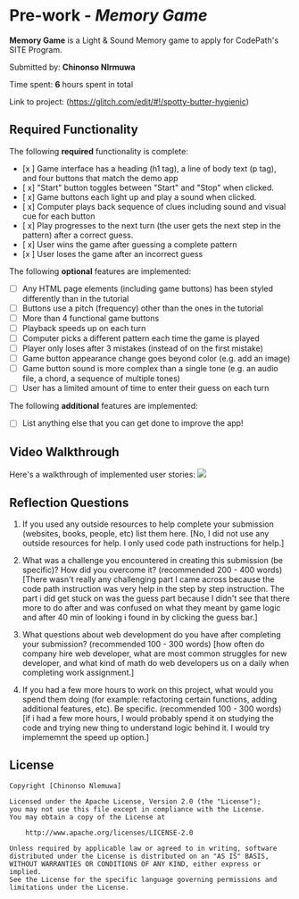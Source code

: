 # Pre-work - *Memory Game*

**Memory Game** is a Light & Sound Memory game to apply for CodePath's SITE Program. 

Submitted by: **Chinonso Nlrmuwa**

Time spent: **6** hours spent in total

Link to project: (https://glitch.com/edit/#!/spotty-butter-hygienic)

## Required Functionality

The following **required** functionality is complete:

* [x ] Game interface has a heading (h1 tag), a line of body text (p tag), and four buttons that match the demo app
* [ x] "Start" button toggles between "Start" and "Stop" when clicked. 
* [ x] Game buttons each light up and play a sound when clicked. 
* [ x] Computer plays back sequence of clues including sound and visual cue for each button
* [ x] Play progresses to the next turn (the user gets the next step in the pattern) after a correct guess. 
* [ x] User wins the game after guessing a complete pattern
* [x ] User loses the game after an incorrect guess

The following **optional** features are implemented:

* [ ] Any HTML page elements (including game buttons) has been styled differently than in the tutorial
* [ ] Buttons use a pitch (frequency) other than the ones in the tutorial
* [ ] More than 4 functional game buttons
* [ ] Playback speeds up on each turn
* [ ] Computer picks a different pattern each time the game is played
* [ ] Player only loses after 3 mistakes (instead of on the first mistake)
* [ ] Game button appearance change goes beyond color (e.g. add an image)
* [ ] Game button sound is more complex than a single tone (e.g. an audio file, a chord, a sequence of multiple tones)
* [ ] User has a limited amount of time to enter their guess on each turn

The following **additional** features are implemented:

- [ ] List anything else that you can get done to improve the app!

## Video Walkthrough

Here's a walkthrough of implemented user stories:
![](https://i.imgur.com/x6as9Jv.gif)



## Reflection Questions
1. If you used any outside resources to help complete your submission (websites, books, people, etc) list them here. 
[No, I did not use any outside resources for help. I only used code path instructions for help.]

2. What was a challenge you encountered in creating this submission (be specific)? How did you overcome it? (recommended 200 - 400 words) 
[There wasn't really any challenging part I came across because the code path instruction was very help in the step by step instruction. The part i did get stuck on was the guess part because I didn't see that there more to do after and was confused on what they meant by game logic and after 40 min of looking i found in by clicking the guess bar.]

3. What questions about web development do you have after completing your submission? (recommended 100 - 300 words) 
[how often do company hire web developer, what are most common struggles for new developer, and what kind of math do web developers us on a daily when completing work assignment.]

4. If you had a few more hours to work on this project, what would you spend them doing (for example: refactoring certain functions, adding additional features, etc). Be specific. (recommended 100 - 300 words) 
[if i had a few more hours, I would probably spend it on studying the code and trying new thing to understand logic behind it. I would try implememnt the speed up option.]



## License

    Copyright [Chinonso Nlemuwa]

    Licensed under the Apache License, Version 2.0 (the "License");
    you may not use this file except in compliance with the License.
    You may obtain a copy of the License at

        http://www.apache.org/licenses/LICENSE-2.0

    Unless required by applicable law or agreed to in writing, software
    distributed under the License is distributed on an "AS IS" BASIS,
    WITHOUT WARRANTIES OR CONDITIONS OF ANY KIND, either express or implied.
    See the License for the specific language governing permissions and
    limitations under the License.
